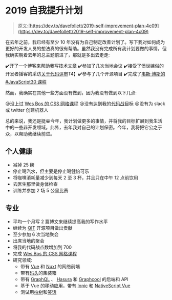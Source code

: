 # 2019 自我提升计划

> 原文:[https://dev.to/davefollett/2019-self-improvement-plan-4c09](https://dev.to/davefollett/2019-self-improvement-plan-4c09)

在去年之前，我已经有至少 10 年没有为自己制定改善计划了。写下我对如何成为更好的开发人员的想法真的很有帮助。虽然我没有完成所有我计划要做的事情，但我确实朝着去年的总主题前进了，那就是多出去走走:

✔️️开了一个博客来帮助我写技术文章
✔️参加了几次当地会议
✔️接受了愤世嫉俗的开发者播客的采访[关于代码评审](https://cynicaldeveloper.com/podcast/104/)T4】✔️参与了几个开源项目
✔️完成了[韦斯·博斯的#JavaScript30 课程](https://javascript30.com/)

然而，我确实在其他一些方面没有做到，因为我没有做到以下几点:

😢没上过 [Wes Bos 的 CSS 网格课程](https://cssgrid.io/)
😢没有达到我的[代码战](https://www.codewars.com)目标
😢没有为 slack 或 twitter 创建机器人

总的来说，我还是挺😀今年，我计划做更多的事情，并将我的目标扩展到我生活中的一些非开发领域。此外，去年我对自己的计划保密。今年，我将把它公之于众，以帮助我继续前进。

## [](#personal-health)个人健康

*   减掉 25 磅
*   停止喝汽水，但主要是停止喝健怡可乐
*   将咖啡消耗量减少到每天 2 至 3 杯，并且只在中午 12 点前饮用
*   去医生那里做身体检查
*   训练并参加 2 场 5 公里比赛

## [](#professional)专业

*   平均一个月写 2 篇博文来继续提高我的写作水平
*   继续为 [QIT](https://qit.cloud) 开源项目做出贡献
*   至少参加 6 次当地聚会
*   出席当地的聚会
*   将我的代码战点数增加到 700
*   完成 [Wes Bos 的 CSS 网格课程](https://cssgrid.io/)
*   研究领域:
    *   带有 [Vue](https://vuejs.org/) 和 [Nuxt](https://nuxtjs.org/) 的网络前端
    *   带有[码头](https://www.docker.com/)的集装箱
    *   带有 [GraphQL](https://graphql.org/) 、 [Hasura](https://hasura.io/) 和 [Graphcool](https://www.graph.cool/) 的后端和 API
    *   基于 Vue 的移动应用，带有 [Ionic](https://ionicframework.com/) 和 [NativeScript Vue](https://nativescript-vue.org/)
    *   测试用[柏树](https://www.cypress.io/)和[笑话](https://jestjs.io/)